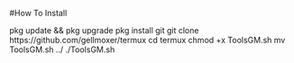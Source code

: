 #How To Install
<p>
pkg update && pkg upgrade
pkg install git
git clone https://github.com/gellmoxer/termux
cd termux
chmod +x ToolsGM.sh
mv ToolsGM.sh ../
./ToolsGM.sh
